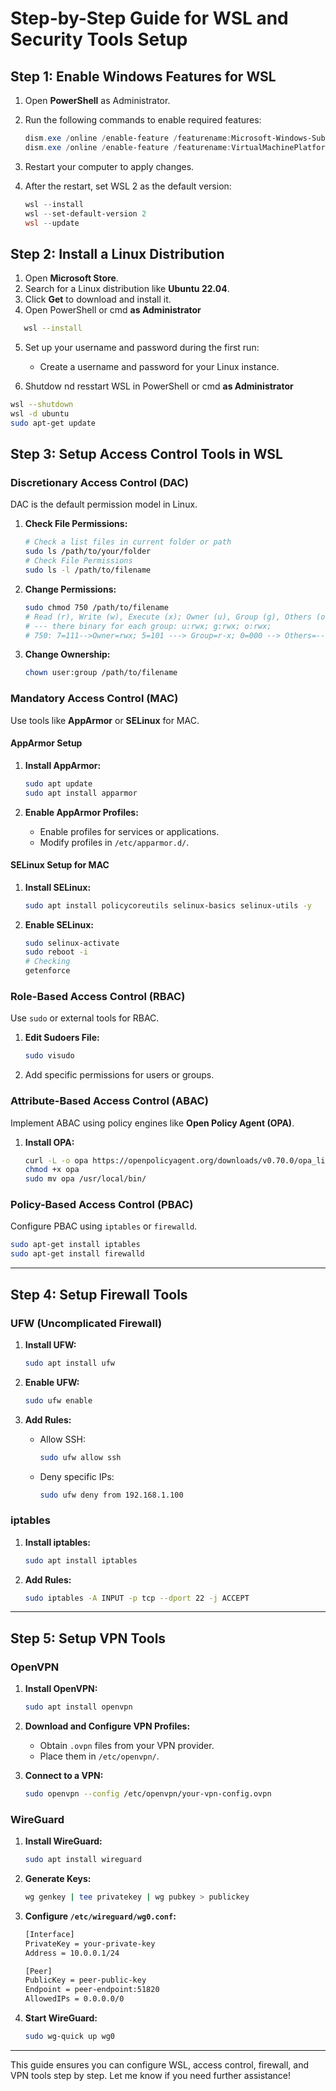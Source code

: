 
# Step-by-Step Guide for WSL and Security Tools Setup

## Step 1: Enable Windows Features for WSL

1. Open **PowerShell** as Administrator.
2. Run the following commands to enable required features:

   ```powershell
   dism.exe /online /enable-feature /featurename:Microsoft-Windows-Subsystem-Linux /all /norestart
   dism.exe /online /enable-feature /featurename:VirtualMachinePlatform /all /norestart
   ```

3. Restart your computer to apply changes.

4. After the restart, set WSL 2 as the default version:

   ```powershell
   wsl --install
   wsl --set-default-version 2
   wsl --update
   ```

## Step 2: Install a Linux Distribution

1. Open **Microsoft Store**.
2. Search for a Linux distribution like **Ubuntu 22.04**.
3. Click **Get** to download and install it.
4. Open PowerShell or cmd **as Administrator**

```bash
   wsl --install
```

5. Set up your username and password during the first run:
   - Create a username and password for your Linux instance.

6. Shutdow nd resstart WSL in PowerShell or cmd **as Administrator**

```bash
wsl --shutdown
wsl -d ubuntu
sudo apt-get update
```

## Step 3: Setup Access Control Tools in WSL

### **Discretionary Access Control (DAC)**

DAC is the default permission model in Linux.

1. **Check File Permissions:**

   ```bash
   # Check a list files in current folder or path 
   sudo ls /path/to/your/folder
   # Check File Permissions
   sudo ls -l /path/to/filename
   ```

2. **Change Permissions:**

   ```bash
   sudo chmod 750 /path/to/filename
   # Read (r), Write (w), Execute (x); Owner (u), Group (g), Others (o)
   # --- there binary for each group: u:rwx; g:rwx; o:rwx;
   # 750: 7=111-->Owner=rwx; 5=101 ---> Group=r-x; 0=000 --> Others=---;
   ```

3. **Change Ownership:**

   ```bash
   chown user:group /path/to/filename
   ```

### **Mandatory Access Control (MAC)**

Use tools like **AppArmor** or **SELinux** for MAC.

#### AppArmor Setup

1. **Install AppArmor:**

   ```bash
   sudo apt update
   sudo apt install apparmor
   ```

2. **Enable AppArmor Profiles:**
   - Enable profiles for services or applications.
   - Modify profiles in `/etc/apparmor.d/`.

#### SELinux Setup for MAC

1. **Install SELinux:**

   ```bash
   sudo apt install policycoreutils selinux-basics selinux-utils -y

   ```

2. **Enable SELinux:**

   ```bash
   sudo selinux-activate
   sudo reboot -i
   # Checking
   getenforce
   ```

### **Role-Based Access Control (RBAC)**

Use `sudo` or external tools for RBAC.

1. **Edit Sudoers File:**

   ```bash
   sudo visudo
   ```

2. Add specific permissions for users or groups.

### **Attribute-Based Access Control (ABAC)**

Implement ABAC using policy engines like **Open Policy Agent (OPA)**.

1. **Install OPA:**

   ```bash
   curl -L -o opa https://openpolicyagent.org/downloads/v0.70.0/opa_linux_amd64_static
   chmod +x opa
   sudo mv opa /usr/local/bin/
   ```

### **Policy-Based Access Control (PBAC)**

Configure PBAC using `iptables` or `firewalld`.

```bash
sudo apt-get install iptables
sudo apt-get install firewalld
```
---

## Step 4: Setup Firewall Tools

### UFW (Uncomplicated Firewall)

1. **Install UFW:**

   ```bash
   sudo apt install ufw
   ```

2. **Enable UFW:**

   ```bash
   sudo ufw enable
   ```

3. **Add Rules:**
   - Allow SSH:

     ```bash
     sudo ufw allow ssh
     ```

   - Deny specific IPs:

     ```bash
     sudo ufw deny from 192.168.1.100
     ```

### iptables

1. **Install iptables:**

   ```bash
   sudo apt install iptables
   ```

2. **Add Rules:**

   ```bash
   sudo iptables -A INPUT -p tcp --dport 22 -j ACCEPT
   ```

---

## Step 5: Setup VPN Tools

### OpenVPN

1. **Install OpenVPN:**

   ```bash
   sudo apt install openvpn
   ```

2. **Download and Configure VPN Profiles:**
   - Obtain `.ovpn` files from your VPN provider.
   - Place them in `/etc/openvpn/`.

3. **Connect to a VPN:**

   ```bash
   sudo openvpn --config /etc/openvpn/your-vpn-config.ovpn
   ```

### WireGuard

1. **Install WireGuard:**

   ```bash
   sudo apt install wireguard
   ```

2. **Generate Keys:**

   ```bash
   wg genkey | tee privatekey | wg pubkey > publickey
   ```

3. **Configure `/etc/wireguard/wg0.conf`:**

   ```bash
   [Interface]
   PrivateKey = your-private-key
   Address = 10.0.0.1/24

   [Peer]
   PublicKey = peer-public-key
   Endpoint = peer-endpoint:51820
   AllowedIPs = 0.0.0.0/0
   ```

4. **Start WireGuard:**

   ```bash
   sudo wg-quick up wg0
   ```

---

This guide ensures you can configure WSL, access control, firewall, and VPN tools step by step. Let me know if you need further assistance!
